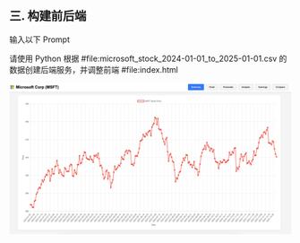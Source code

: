 ## **三. 构建前后端**

输入以下 Prompt

请使用 Python 根据 #file:microsoft_stock_2024-01-01_to_2025-01-01.csv 的数据创建后端服务，并调整前端 #file:index.html

![result](../../imgs/03/result.png)